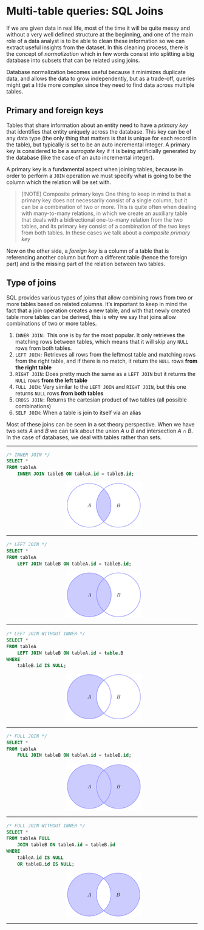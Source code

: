 # Multi-table queries: SQL Joins

If we are given data in real life, most of the time it will be quite messy and without a very well defined structure at the beginning, and one of the main role of a data analyst is to be able to clean these information so we can extract useful insights from the dataset. In this cleaning process, there is the concept of _normalization_ which in few words consist into splitting a big database into subsets that can be related using joins.

Database normalization becomes useful because it minimizes duplicate data, and allows the data to grow independently, but as a trade-off, queries might get a little more complex since they need to find data across multiple tables.

## Primary and foreign keys

Tables that share information about an entity need to have a _primary key_ that identifies that entity uniquely across the database. This key can be of any data type (the only thing that matters is that is unique for each record in the table), but typically is set to be an auto incremental integer. A primary key is considered to be a _surrogate key_ if it is being artificially generated by the database (like the case of an auto incremental integer).

A primary key is a fundamental aspect when joining tables, because in order to perform a `JOIN` operation we must specify what is going to be the column which the relation will be set with.

> [!NOTE] Composite primary keys
> One thing to keep in mind is that a primary key does not necessarily consist of a single column, but it can be a combination of two or more. This is quite often when dealing with many-to-many relations, in which we create an auxiliary table that deals with a bidirectional one-to-many relation from the two tables, and its primary key consist of a combination of the two keys from both tables. In these cases we talk about a _composite primary key_

Now on the other side, a _foreign key_ is a column of a table that is referencing another column but from a different table (hence the foreign part) and is the missing part of the relation between two tables.

## Type of joins

SQL provides various types of joins that allow combining rows from two or more tables based on related columns. It’s important to keep in mind the fact that a join operation creates a new table, and with that newly created table more tables can be derived, this is why we say that joins allow combinations of two or more tables.

1. `INNER JOIN:` This one is by far the most popular. It only retrieves the matching rows between tables, which means that it will skip any `NULL` rows from both tables.
2. `LEFT JOIN:` Retrieves all rows from the leftmost table and matching rows from the right table, and if there is no match, it return the `NULL` rows **from the right table**
3. `RIGHT JOIN`: Does pretty much the same as a `LEFT JOIN` but it returns the `NULL` rows **from the left table**
4. `FULL JOIN`: Very similar to the `LEFT JOIN` and `RIGHT JOIN`, but this one returns `NULL` rows **from both tables**
5. `CROSS JOIN:` Returns the cartesian product of two tables (all possible combinations)
6. `SELF JOIN`: When a table is join to itself via an alias

Most of these joins can be seen in a set theory perspective. When we have two sets $A$ and $B$ we can talk about the union $A \cup B$ and intersection $A \cap B$. In the case of databases, we deal with tables rather than sets.

---

```sql
/* INNER JOIN */
SELECT *
FROM tableA
    INNER JOIN tableB ON tableA.id = tableB.id;
```

<div align="center">
	  <img src="../../assets/inner-join.png" width="200">
</div>

---

```sql
/* LEFT JOIN */
SELECT *
FROM tableA
    LEFT JOIN tableB ON tableA.id = tableB.id;
```

<div align="center">
	  <img src="../../assets/left-join-01.png" width="200">
</div>

---

```sql
/* LEFT JOIN WITHOUT INNER */
SELECT *
FROM tableA
    LEFT JOIN tableB ON tableA.id = table.B
WHERE
    tableB.id IS NULL;
```

<div align="center">
	  <img src="../../assets/left-join-02.png" width="200">
</div>

---

```sql
/* FULL JOIN */
SELECT *
FROM tableA
    FULL JOIN tableB ON tableA.id = tableB.id;
```

<div align="center">
	  <img src="../../assets/full-join.png" width="200">
</div>

---

```sql
/* FULL JOIN WITHOUT INNER */
SELECT *
FROM tableA FULL
    JOIN tableB ON tableA.id = tableB.id
WHERE
    tableA.id IS NULL
    OR tableB.id IS NULL;
```

<div align="center">
	  <img src="../../assets/full-join-02.png" width="200">
</div>

---
